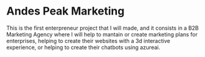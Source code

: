 # Andes Peak Marketing

This is the first enterpreneur project that I will made, and it consists in a B2B Marketing Agency where I will help to mantain or create
marketing plans for enterprises, helping to create their websites with a 3d interactive experience, or helping to create their chatbots using azureai.
